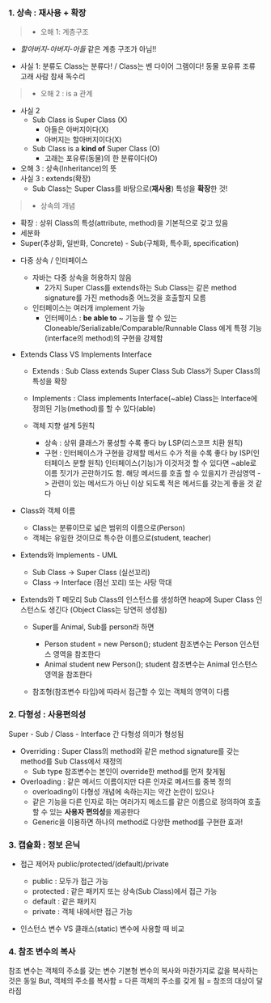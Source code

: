 ### 1. 상속 : 재사용 + 확장
> - 오해 1: 계층구조
  + _할아버지-아버지-아들_ 같은 계층 구조가 아님!!
- 사실 1: 분류도
  Class는 분류다! / Class는 벤 다이어 그램이다!
  동물
  포유류    조류
  고래 사람  참새 독수리
  
> - 오해 2 : is a 관계  
- 사실 2 
  + Sub Class is Super Class (X)
    * 아들은 아버지이다(X)
    * 아버지는 할아버지이다(X)
  + Sub Class is a **kind of** Super Class (O)
    * 고래는 포유류(동물)의 한 분류이다(O)
- 오해 3 : 상속(Inheritance)의 뜻
- 사실 3 : extends(확장)
  + Sub Class는 Super Class를 바탕으로(**재사용**) 특성을 **확장**한 것!


  
> - 상속의 개념
  + 확장 : 상위 Class의 특성(attribute, method)을 기본적으로 갖고 있음
  + 세분화
  + Super(추상화, 일반화, Concrete) - Sub(구체화, 특수화, specification)
  
  
- 다중 상속 / 인터페이스
  + 자바는 다중 상속을 허용하지 않음
    * 2가지 Super Class를 extends하는 Sub Class는 같은 method signature를 가진 methods중 어느것을 호출할지 모름
  + 인터페이스는 여러개 implement 가능
    * 인터페이스 : **be able to**
    ~ 기능을 할 수 있는
    Cloneable/Serializable/Comparable/Runnable
    Class 에게 특정 기능(interface의 method)의 구현을 강제함
    
- Extends Class VS Implements Interface
  + Extends : Sub Class extends Super Class
  Sub Class가 Super Class의 특성을 확장
  + Implements : Class implements Interface(~able)
  Class는 Interface에 정의된 기능(method)를 할 수 있다(able)
  
  
  + 객체 지향 설계 5원칙
    * 상속 : 상위 클래스가 풍성할 수록 좋다
    by LSP(리스코프 치환 원칙)
    * 구현 : 인터페이스가 구현을 강제할 메서드 수가 적을 수록 좋다
    by ISP(인터페이스 분할 원칙)
    인터페이스(기능)가 이것저것 할 수 있다면 ~able로 이름 짓기가 곤란하기도 함.
    해당 메서드를 호출 할 수 있을지가 관심영역 -> 관련이 있는 메서드가 아닌 이상 되도록 적은 메서드를 갖는게 좋을 것 같다
    
- Class와 객체 이름
  + Class는 분류이므로 넓은 범위의 이름으로(Person)
  + 객체는 유일한 것이므로 특수한 이름으로(student, teacher)
    
- Extends와 Implements - UML
  + Sub Class -> Super Class (실선꼬리)
  + Class -> Interface (점선 꼬리) 또는 사탕 막대
  
- Extends와 T 메모리
Sub Class의 인스턴스를 생성하면 heap에 Super Class 인스턴스도 생긴다
(Object Class는 당연히 생성됨)
  + Super를 Animal, Sub를 person라 하면
    * Person student = new Person();
   student 참조변수는 Person 인스턴스 영역을 참조한다
    * Animal student new Person();
   student 참조변수는 Animal 인스턴스 영역을 참조한다
   
  + 참조형(참조변수 타입)에 따라서 접근할 수 있는 객체의 영역이 다름
   
  
### 2. 다형성 : 사용편의성
Super - Sub / Class - Interface 간 다형성 의미가 형성됨

- Overriding : Super Class의 method와 같은 method signature를 갖는 method를 Sub Class에서 재정의
  + Sub type 참조변수는 본인이 override한 method를 먼저 찾게됨
- Overloading : 같은 메서드 이름이지만 다른 인자로 메서드를 중복 정의
  + overloading이 다형성 개념에 속하는지는 약간 논란이 있으나
  + 같은 기능을 다른 인자로 하는 여러가지 메소드를 같은 이름으로 정의하여 호출할 수 있는 **사용자 편의성**을 제공한다
  + Generic을 이용하면 하나의 method로 다양한 method를 구현한 효과!
 
### 3. 캡슐화 : 정보 은닉
- 접근 제어자 public/protected/(default)/private

  - public : 모두가 접근 가능
  - protected : 같은 패키지 또는 상속(Sub Class)에서 접근 가능
  - default : 같은 패키지
  - private : 객체 내에서만 접근 가능
- 인스턴스 변수 VS 클래스(static) 변수에 사용할 때 비교


### 4. 참조 변수의 복사
참조 변수는 객체의 주소를 갖는 변수
기본형 변수의 복사와 마찬가지로 값을 복사하는 것은 동일
But, 객체의 주소를 복사함 
= 다른 객체의 주소를 갖게 됨
= 참조의 대상이 달라짐
